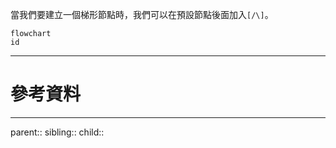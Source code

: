 當我們要建立一個梯形節點時，我們可以在預設節點後面加入`[/\]`。
```mermaid
flowchart
id
```

- - -
# 參考資料

- - -
parent::
sibling::
child::